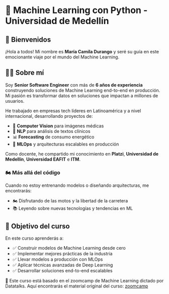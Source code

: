# 🚀 Machine Learning con Python - Universidad de Medellín

## 👋 Bienvenidos

¡Hola a todos! Mi nombre es **María Camila Durango** y seré su guía en este emocionante viaje por el mundo del Machine Learning.

## 👩‍💻 Sobre mí

Soy **Senior Software Engineer** con más de **6 años de experiencia** construyendo soluciones de Machine Learning end-to-end en producción. Mi pasión es transformar datos en soluciones que impactan a millones de usuarios.

He trabajado en empresas tech líderes en Latinoamérica y a nivel internacional, desarrollando proyectos de:

- 🏥 **Computer Vision** para imágenes médicas
- 💬 **NLP** para análisis de textos clínicos
- 📊 **Forecasting** de consumo energético
- 🚀 **MLOps** y arquitecturas escalables en producción

Como docente, he compartido mi conocimiento en **Platzi**, **Universidad de Medellín**, **Universidad EAFIT** e **ITM**. 

### 🏍️ Más allá del código

Cuando no estoy entrenando modelos o diseñando arquitecturas, me encontrarás:

- 🏍️ Disfrutando de las motos y la libertad de la carretera
- 📚 Leyendo sobre nuevas tecnologías y tendencias en ML

## 🎯 Objetivo del curso

En este curso aprenderás a:

- ✅ Construir modelos de Machine Learning desde cero
- ✅ Implementar mejores prácticas de la industria
- ✅ Llevar modelos a producción con MLOps
- ✅ Aplicar técnicas avanzadas de Deep Learning
- ✅ Desarrollar soluciones end-to-end escalables

🚀  Este curso está basado en el zoomcamp de Machine Learning dictado por Datatalks. Aquí encontrarás el material original del curso: [zoomcamp](https://github.com/datatalks-club/zoomcamp)

